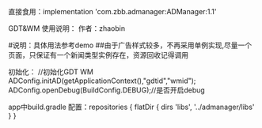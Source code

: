 直接食用：implementation 'com.zbb.admanager:ADManager:1.1'


GDT&WM 使用说明： 作者：zhaobin

#说明：具体用法参考demo
##由于广告样式较多，不再采用单例实现,尽量一个页面，只保证有一个新闻类型实例存在，资源回收记得调用

初始化：   //初始化GDT WM
            ADConfig.initAD(getApplicationContext(),"gdtid","wmid");
            ADConfig.openDebug(BuildConfig.DEBUG);//是否开启debug

app中build.gradle 配置：repositories {
              flatDir {
                  dirs 'libs', '../admanager/libs'
              }
          }
